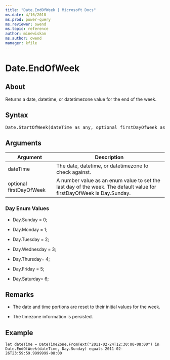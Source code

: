 ```yaml
---
title: "Date.EndOfWeek | Microsoft Docs"
ms.date: 4/16/2018
ms.prod: power-query
ms.reviewer: owend
ms.topic: reference
author: minewiskan
ms.author: owend
manager: kfile
---
```

# Date.EndOfWeek

  
## About  
Returns a date, datetime, or datetimezone value for the end of the week.  
  
## Syntax

<pre>
Date.StartOfWeek(dateTime as any, optional firstDayOfWeek as nullable number) as any   
</pre>  
  
## Arguments  
  
|Argument|Description|  
|------------|---------------|  
|dateTime|The date, datetime, or datetimezone to check against.|  
|optional firstDayOfWeek|A number value as an enum value to set the last day of the week. The default value for firstDayOfWeek is Day.Sunday.|  
  
### Day Enum Values  
  
-   Day.Sunday = 0;  
  
-   Day.Monday = 1;  
  
-   Day.Tuesday = 2;  
  
-   Day.Wednesday = 3;  
  
-   Day.Thursday= 4;  
  
-   Day.Friday = 5;  
  
-   Day.Saturday= 6;  
  
## Remarks  
  
-   The date and time portions are reset to their initial values for the week.  
  
-   The timezone information is persisted.  
  
## <a name="__goback"></a>Example  
  
```powerquery-m  
let dateTime = DateTimeZone.FromText("2011-02-24T12:30:00-08:00") in  
Date.EndOfWeek(dateTime, Day.Sunday) equals 2011-02-26T23:59:59.9999999-08:00  
```  
